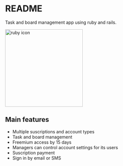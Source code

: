 # README

Task and board management app using ruby and rails.  

<img src="https://upload.wikimedia.org/wikipedia/commons/thumb/7/73/Ruby_logo.svg/400px-Ruby_logo.svg.png" width="250px" alt="ruby icon" />

## Main features

* Multiple suscriptions and account types
* Task and board management
* Freemium access by 15 days
* Managers can control account settings for its users
* Suscription payment
* Sign in by email or SMS
